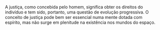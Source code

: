 ﻿A justiça, como concebida pelo homem, significa obter os direitos do indivíduo e tem sido, portanto, uma questão de evolução progressiva. O conceito de justiça pode bem ser essencial  numa mente dotada com espírito, mas não surge em plenitude na existência nos mundos do espaço.
